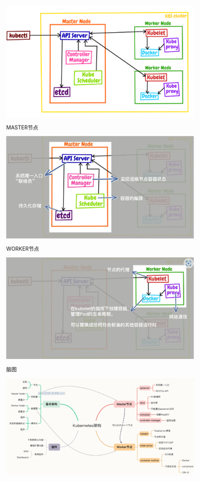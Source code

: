 ![image-20230724084755617](架构.assets/image-20230724084755617.png)

MASTER节点

![image-20230724084834066](架构.assets/image-20230724084834066.png)

WORKER节点

![image-20230724084908068](架构.assets/image-20230724084908068.png)



脑图

![image-20230724085018906](架构.assets/image-20230724085018906.png)
